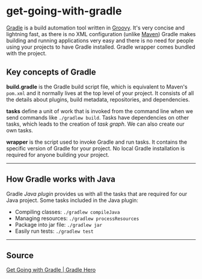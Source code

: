# get-going-with-gradle
[Gradle](https://gradle.org/) is a build automation tool written in [Groovy](https://groovy-lang.org/). It's very concise and lightning fast, as there is no XML configuration (unlike [Maven](https://maven.apache.org/))
Gradle makes building and running applications very easy and there is no need for people using your projects to have Gradle installed. Gradle wrapper comes bundled with the project.

## Key concepts of Gradle
**build.gradle** is the Gradle build script file, which is equivalent to Maven's `pom.xml` and it normally lives at the top level of your project. It consists of all the details about plugins, build metadata, repositories, and dependencies.

**tasks** define a unit of work that is invoked from the command line when we send commands like `./gradlew build`. Tasks have dependencies on other tasks, which leads to the creation of _task graph_.
We can also create our own tasks.

**wrapper** is the script used to invoke Gradle and run tasks. It contains the specific version of Gradle for your project.
No local Gradle installation is required for anyone building your project.

---

## How Gradle works with Java
Gradle _Java plugin_ provides us with all the tasks that are required for our Java project. Some tasks included in the Java plugin:
- Compiling classes: `./gradlew compileJava`
- Managing resources: `./gradlew processResources`
- Package into jar file: `./gradlew jar`
- Easily run tests: `./gradlew test`

---
## Source
[Get Going with Gradle | Gradle Hero](https://gradlehero.com/courses/get-going-with-gradle/)
